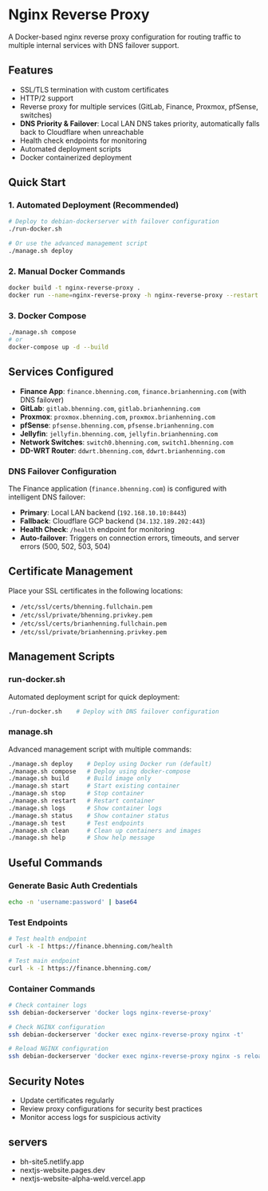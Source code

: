 # Nginx Reverse Proxy

A Docker-based nginx reverse proxy configuration for routing traffic to multiple internal services with DNS failover support.

## Features

- SSL/TLS termination with custom certificates
- HTTP/2 support
- Reverse proxy for multiple services (GitLab, Finance, Proxmox, pfSense, switches)
- **DNS Priority & Failover**: Local LAN DNS takes priority, automatically falls back to Cloudflare when unreachable
- Health check endpoints for monitoring
- Automated deployment scripts
- Docker containerized deployment

## Quick Start

### 1. Automated Deployment (Recommended)
```bash
# Deploy to debian-dockerserver with failover configuration
./run-docker.sh

# Or use the advanced management script
./manage.sh deploy
```

### 2. Manual Docker Commands
```bash
docker build -t nginx-reverse-proxy .
docker run --name=nginx-reverse-proxy -h nginx-reverse-proxy --restart unless-stopped -p 443:443 -d nginx-reverse-proxy
```

### 3. Docker Compose
```bash
./manage.sh compose
# or
docker-compose up -d --build
```

## Services Configured

- **Finance App**: `finance.bhenning.com`, `finance.brianhenning.com` (with DNS failover)
- **GitLab**: `gitlab.bhenning.com`, `gitlab.brianhenning.com`
- **Proxmox**: `proxmox.bhenning.com`, `proxmox.brianhenning.com`
- **pfSense**: `pfsense.bhenning.com`, `pfsense.brianhenning.com`
- **Jellyfin**: `jellyfin.bhenning.com`, `jellyfin.brianhenning.com`
- **Network Switches**: `switch0.bhenning.com`, `switch1.bhenning.com`
- **DD-WRT Router**: `ddwrt.bhenning.com`, `ddwrt.brianhenning.com`

### DNS Failover Configuration

The Finance application (`finance.bhenning.com`) is configured with intelligent DNS failover:
- **Primary**: Local LAN backend (`192.168.10.10:8443`)
- **Fallback**: Cloudflare GCP backend (`34.132.189.202:443`)
- **Health Check**: `/health` endpoint for monitoring
- **Auto-failover**: Triggers on connection errors, timeouts, and server errors (500, 502, 503, 504)

## Certificate Management

Place your SSL certificates in the following locations:
- `/etc/ssl/certs/bhenning.fullchain.pem`
- `/etc/ssl/private/bhenning.privkey.pem`
- `/etc/ssl/certs/brianhenning.fullchain.pem`
- `/etc/ssl/private/brianhenning.privkey.pem`

## Management Scripts

### run-docker.sh
Automated deployment script for quick deployment:
```bash
./run-docker.sh    # Deploy with DNS failover configuration
```

### manage.sh
Advanced management script with multiple commands:
```bash
./manage.sh deploy    # Deploy using Docker run (default)
./manage.sh compose   # Deploy using docker-compose
./manage.sh build     # Build image only
./manage.sh start     # Start existing container
./manage.sh stop      # Stop container
./manage.sh restart   # Restart container
./manage.sh logs      # Show container logs
./manage.sh status    # Show container status
./manage.sh test      # Test endpoints
./manage.sh clean     # Clean up containers and images
./manage.sh help      # Show help message
```

## Useful Commands

### Generate Basic Auth Credentials
```bash
echo -n 'username:password' | base64
```

### Test Endpoints
```bash
# Test health endpoint
curl -k -I https://finance.bhenning.com/health

# Test main endpoint
curl -k -I https://finance.bhenning.com/
```

### Container Commands
```bash
# Check container logs
ssh debian-dockerserver 'docker logs nginx-reverse-proxy'

# Check NGINX configuration
ssh debian-dockerserver 'docker exec nginx-reverse-proxy nginx -t'

# Reload NGINX configuration
ssh debian-dockerserver 'docker exec nginx-reverse-proxy nginx -s reload'
```

## Security Notes

- Update certificates regularly
- Review proxy configurations for security best practices
- Monitor access logs for suspicious activity


## servers

- bh-site5.netlify.app
- nextjs-website.pages.dev
- nextjs-website-alpha-weld.vercel.app
